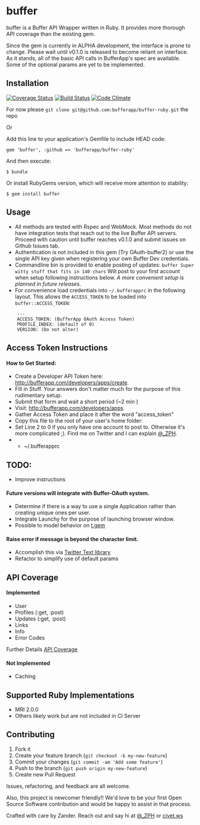 # buffer

buffer is a Buffer API Wrapper written in Ruby.  It provides more thorough API coverage than the existing gem.

Since the gem is currently in ALPHA development, the interface is prone to change.  Please wait until v0.1.0 is released to become reliant on interface. As it stands, all of the basic API calls in BufferApp's spec are available.  Some of the optional params are yet to be implemented.


## Installation

[![Coverage Status](https://coveralls.io/repos/zph/buff/badge.png?branch=master)](https://coveralls.io/r/zph/buff?branch=master) [![Build Status](https://travis-ci.org/zph/buff.png?branch=master)](https://travis-ci.org/zph/buff) [![Code Climate](https://codeclimate.com/github/zph/buff.png)](https://codeclimate.com/github/zph/buff)

For now please `git clone git@github.com:bufferapp/buffer-ruby.git` the repo

Or

Add this line to your application's Gemfile to include HEAD code:

`gem 'buffer', :github => 'bufferapp/buffer-ruby'`

And then execute:

`$ bundle`

Or install RubyGems version, which will receive more attention to stability:

`$ gem install buffer`

## Usage

  * All methods are tested with Rspec and WebMock. Most methods do not have integration tests that reach out to the live Buffer API servers.  Proceed with caution until buffer reaches v0.1.0 and submit issues on Github Issues tab.
  * Authentication is not included in this gem (Try OAuth-buffer2) or use the single API key given when registering your own Buffer Dev credentials.
  * Commandline bin is provided to enable posting of updates:
    `buffer Super witty stuff that fits in 140 chars`
    Will post to your first account when setup following instructions below.
    _A more convenient setup is planned in future releases._
  * For convenience load credentials into `~/.bufferapprc` in the following layout.  This allows the `ACCESS_TOKEN` to be loaded into `buffer::ACCESS_TOKEN`:


```
    ---
    ACCESS_TOKEN: (BufferApp OAuth Access Token)
    PROFILE_INDEX: (default of 0)
    VERSION: (Do not alter)

```

## Access Token Instructions

#### How to Get Started:

* Create a Developer API Token here: http://bufferapp.com/developers/apps/create.
* Fill in Stuff. Your answers don't matter much for the purpose of this rudimentary setup.
* Submit that form and wait a short period (~2 min )
* Visit: http://bufferapp.com/developers/apps
* Gather Access Token and place it after the word "access_token"
* Copy this file to the root of your user's home folder:
* Set Line 2 to 0 if you only have one account to post to. Otherwise it's more complicated ;). Find me on Twitter and I can explain [@_ZPH](https://twitter.com/_ZPH).
*   - ~/.bufferapprc

## TODO:

* Improve instructions

#### Future versions will integrate with Buffer-OAuth system.
* Determine if there is a way to use a single Application rather than creating unique ones per user.
* Integrate Launchy for the purpose of launching browser window.
* Possible to model behavior on [ t.gem ](https://github.com/sferik/t/blob/master/lib/t/cli.rb#L56-L113)

#### Raise error if message is beyond the character limit.
* Accomplish this via [ Twitter Text library ](https://github.com/twitter/twitter-text-rb)
* Refactor to simplify use of default params

## API Coverage

#### Implemented

* User
* Profiles (:get, :post)
* Updates (:get, :post)
* Links
* Info
* Error Codes

Further Details [API Coverage](API_COVERAGE.md)

#### Not Implemented

* Caching

## Supported Ruby Implementations
- MRI 2.0.0
- Others likely work but are not included in CI Server

## Contributing

1. Fork it
2. Create your feature branch (`git checkout -b my-new-feature`)
3. Commit your changes (`git commit -am 'Add some feature'`)
4. Push to the branch (`git push origin my-new-feature`)
5. Create new Pull Request

Issues, refactoring, and feedback are all welcome.

Also, this project is newcomer friendly!! We'd love to be your first Open Source Software contribution and would be happy to assist in that process.

Crafted with care by Zander. Reach out and say hi at [@_ZPH](http://twitter.com/_ZPH) or [civet.ws](http://www.civet.ws)
